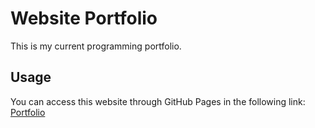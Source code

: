 # Website Portfolio
This is my current programming portfolio.

## Usage
You can access this website through GitHub Pages in the following link:<br/>
[Portfolio](https://www.charleskanoy.com)
